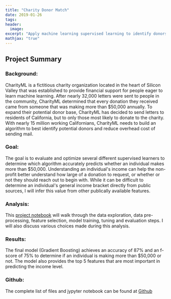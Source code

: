 ```yaml
---
title: "Charity Donor Match"
date: 2019-01-26
tags:
header:
  image:
excerpt: "Apply machine learning supervised learning to identify donors for a charity organization by predicting income based on census data"
mathjax: "true"
---
```


## Project Summary

### Background:
CharityML is a fictitious charity organization located in the heart of Silicon Valley that was established to provide financial support for people eager to learn machine learning. After nearly 32,000 letters were sent to people in the community, CharityML determined that every donation they received came from someone that was making more than $50,000 annually. To expand their potential donor base, CharityML has decided to send letters to residents of California, but to only those most likely to donate to the charity. With nearly 15 million working Californians, CharityML needs to build an algorithm to best identify potential donors and reduce overhead cost of sending mail.

### Goal:
The goal is to evaluate and optimize several different supervised learners to determine which algorithm accurately predicts whether an individual makes more than $50,000. Understanding an individual's income can help the non-profit better understand how large of a donation to request, or whether or not they should reach out to begin with. While it can be difficult to determine an individual's general income bracket directly from public sources, I will infer this value from other publically available features.

### Analysis:
This [project notebook](https://fk85-portfolio.s3.us-east-2.amazonaws.com/finding_donors.html) will walk through the data exploration, data pre-processing, feature selection, model training, tuning and evaluation steps. I will also discuss various choices made during this analysis.

### Results:
The final model (Gradient Boosting) achieves an accuracy of 87% and an f-score of 75% to determine if an individual is making more than $50,000 or not. The model also provides the top 5 features that are most important in predicting the income level.

### Github:
The complete list of files and jypyter notebook can be found at [Github](https://github.com/FK85/charity-donor-match)
